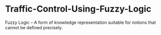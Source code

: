 # Traffic-Control-Using-Fuzzy-Logic
Fuzzy Logic – A form of knowledge representation suitable for notions that cannot be defined precisely.
